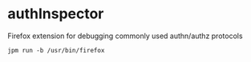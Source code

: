 # authInspector
Firefox extension for debugging commonly used authn/authz protocols

	jpm run -b /usr/bin/firefox
